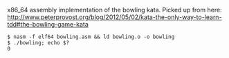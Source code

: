 x86_64 assembly implementation of the bowling kata. Picked up from here:
http://www.peterprovost.org/blog/2012/05/02/kata-the-only-way-to-learn-tdd#the-bowling-game-kata

```
$ nasm -f elf64 bowling.asm && ld bowling.o -o bowling
$ ./bowling; echo $?
0
```
